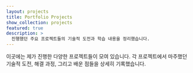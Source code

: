 ```yaml
---
layout: projects
title: Portfolio Projects
show_collection: projects
featured: true
description: >
  진행했던 주요 프로젝트들의 기술적 도전과 학습 내용을 정리했습니다.
---
```


이곳에는 제가 진행한 다양한 프로젝트들이 모여 있습니다. 각 프로젝트에서 마주했던 기술적 도전, 해결 과정, 그리고 배운 점들을 상세히 기록했습니다.

